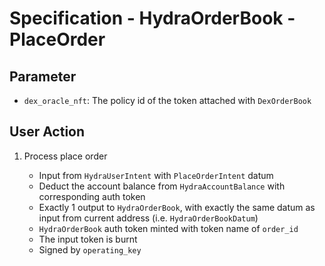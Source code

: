 # Specification - HydraOrderBook - PlaceOrder

## Parameter

- `dex_oracle_nft`: The policy id of the token attached with `DexOrderBook`

## User Action

1. Process place order

   - Input from `HydraUserIntent` with `PlaceOrderIntent` datum
   - Deduct the account balance from `HydraAccountBalance` with corresponding auth token
   - Exactly 1 output to `HydraOrderBook`, with exactly the same datum as input from current address (i.e. `HydraOrderBookDatum`)
   - `HydraOrderBook` auth token minted with token name of `order_id`
   - The input token is burnt
   - Signed by `operating_key`
